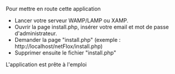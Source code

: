 Pour mettre en route cette application
<ul>
<li> Lancer votre serveur WAMP/LAMP ou XAMP. </li>
<li> Ouvrir la page install.php, insérer votre email et mot de passe d'administrateur. </li>
<li> Demander la page "install.php" (exemple : http://localhost/netFlox/install.php) </li>
<li> Supprimer ensuite le fichier "install.php" </li>
</ul>
L'application est prête à l'emploi
